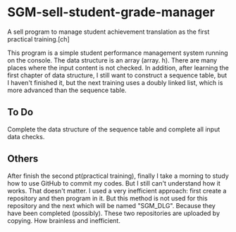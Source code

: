 # SGM-sell-student-grade-manager
A sell program to manage student achievement translation as the first practical training.[ch]

This program is a simple student performance management system running on the console.  The data structure is an array (array. h).  There are many places where the input content is not checked.  In addition, after learning the first chapter of data structure, I still want to construct a sequence table, but I haven't finished it, but the next training uses a doubly linked list, which is more advanced than the sequence table.

## To Do

Complete the data structure of the sequence table and complete all input data checks.

## Others

After finish the second pt(practical training), finally I take a morning to study how to use GitHub to commit my codes.
But I still can't understand how it works.
That doesn't matter.
I used a very inefficient approach: first create a repository and then program in it.
But this method is not used for this repository and the next which will be named "SGM_DLG".
Because they have been completed (possibly).
These two repositories are uploaded by copying.
How brainless and inefficient.